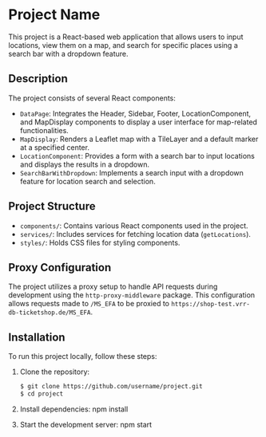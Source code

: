 # Project Name

This project is a React-based web application that allows users to input locations, view them on a map, and search for specific places using a search bar with a dropdown feature.


## Description

The project consists of several React components:

- `DataPage`: Integrates the Header, Sidebar, Footer, LocationComponent, and MapDisplay components to display a user interface for map-related functionalities.
- `MapDisplay`: Renders a Leaflet map with a TileLayer and a default marker at a specified center.
- `LocationComponent`: Provides a form with a search bar to input locations and displays the results in a dropdown.
- `SearchBarWithDropdown`: Implements a search input with a dropdown feature for location search and selection.

## Project Structure

- `components/`: Contains various React components used in the project.
- `services/`: Includes services for fetching location data (`getLocations`).
- `styles/`: Holds CSS files for styling components.

## Proxy Configuration

The project utilizes a proxy setup to handle API requests during development using the `http-proxy-middleware` package. This configuration allows requests made to `/MS_EFA` to be proxied to `https://shop-test.vrr-db-ticketshop.de/MS_EFA`.

## Installation

To run this project locally, follow these steps:

1. Clone the repository:

   ```bash
   $ git clone https://github.com/username/project.git
   $ cd project

2. Install dependencies: npm install
3. Start the development server: npm start


  